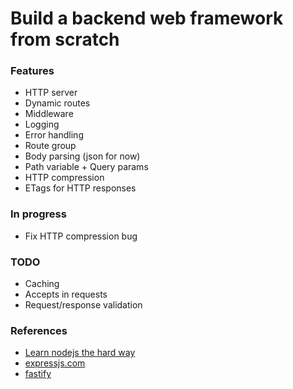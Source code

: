 # Build a backend web framework from scratch

### Features
- HTTP server
- Dynamic routes
- Middleware
- Logging
- Error handling
- Route group
- Body parsing (json for now)
- Path variable + Query params
- HTTP compression
- ETags for HTTP responses

### In progress
- Fix HTTP compression bug

### TODO
- Caching
- Accepts in requests
- Request/response validation

### References
- [Learn nodejs the hard way](https://github.com/ishtms/learn-nodejs-hard-way)
- [expressjs.com](https://expressjs.com/)
- [fastify](https://github.com/fastify/fastify/blob/main/docs/Guides/Ecosystem.md#core)